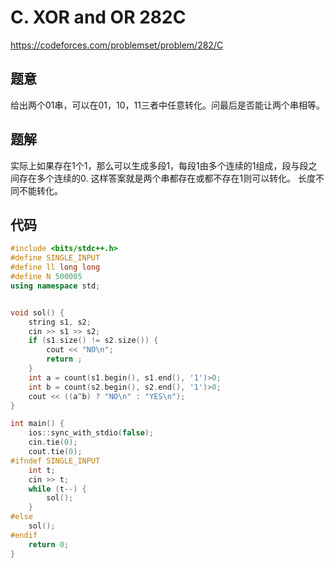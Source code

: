 # C. XOR and OR 282C
https://codeforces.com/problemset/problem/282/C

## 题意
给出两个01串，可以在01，10，11三者中任意转化。问最后是否能让两个串相等。


## 题解

实际上如果存在1个1，那么可以生成多段1，每段1由多个连续的1组成，段与段之间存在多个连续的0.
这样答案就是两个串都存在或都不存在1则可以转化。 长度不同不能转化。


## 代码

``` cpp
#include <bits/stdc++.h>
#define SINGLE_INPUT
#define ll long long
#define N 500005
using namespace std;


void sol() {
	string s1, s2;
	cin >> s1 >> s2;
	if (s1.size() != s2.size()) {
		cout << "NO\n";
		return ;
	}
	int a = count(s1.begin(), s1.end(), '1')>0;
	int b = count(s2.begin(), s2.end(), '1')>0;
	cout << ((a^b) ? "NO\n" : "YES\n");
}

int main() {
	ios::sync_with_stdio(false);
	cin.tie(0);
	cout.tie(0);
#ifndef SINGLE_INPUT
	int t;
	cin >> t;
	while (t--) {
		sol();
	}
#else
	sol();
#endif
	return 0;
}
```